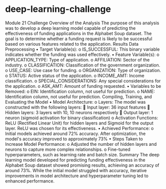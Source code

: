 # deep-learning-challenge
Module 21 Challenge
Overview of the Analysis
The purpose of this analysis was to develop a deep learning model capable of predicting the effectiveness of funding applications in the Alphabet Soup dataset. The goal is to determine whether a funding request is likely to be successful based on various features related to the application. 
Results
Data Preprocessing
•	Target Variable(s):
o	IS_SUCCESSFUL: This binary variable indicates whether the funding was used effectively.
•	Feature Variable(s):
o	APPLICATION_TYPE: Type of application.
o	AFFILIATION: Sector of the industry.
o	CLASSIFICATION: Classification of the government organization.
o	USE_CASE: Use case for funding.
o	ORGANIZATION: Type of organization.
o	STATUS: Active status of the application.
o	INCOME_AMT: Income classification.
o	SPECIAL_CONSIDERATIONS: Any special considerations for the application.
o	ASK_AMT: Amount of funding requested.
•	Variables to be Removed:
o	EIN: Identification column, not useful for prediction.
o	NAME: Identification column, not useful for prediction.
Compiling, Training, and Evaluating the Model
•	Model Architecture:
o	Layers: The model was constructed with the following layers:
	Input layer: 36 input features
	Hidden layers: 3 layers with 10, 10 neurons respectively
	Output layer: 1 neuron (sigmoid activation for binary classification)
o	Activation Functions: ReLU (Rectified Linear Unit) for hidden layers and Sigmoid for the output layer. ReLU was chosen for its effectiveness.
•	Achieved Performance:
o	Initial models achieved around 72% accuracy. After optimization, the model's accuracy improved to approximately 73% 
•	Steps Taken to Increase Model Performance:
o	Adjusted the number of hidden layers and neurons to capture more complex relationships.
o	Fine-tuned hyperparameters, such as learning rate and batch size.
Summary
The deep learning model developed for predicting funding effectiveness in the Alphabet Soup dataset showed promising results, achieving an accuracy of around 73%. While the initial model struggled with accuracy, iterative improvements in model architecture and hyperparameter tuning led to enhanced performance.

